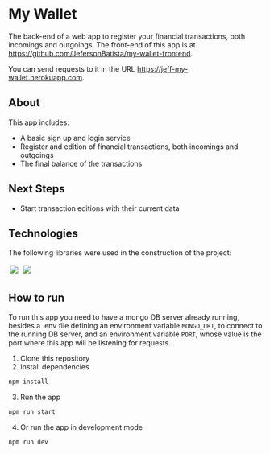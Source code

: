 # My Wallet

The back-end of a web app to register your financial transactions, both incomings and outgoings. The front-end of this app is at https://github.com/JefersonBatista/my-wallet-frontend.

You can send requests to it in the URL https://jeff-my-wallet.herokuapp.com.

## About

This app includes:

- A basic sign up and login service
- Register and edition of financial transactions, both incomings and outgoings
- The final balance of the transactions

## Next Steps

- Start transaction editions with their current data

## Technologies

The following libraries were used in the construction of the project:

<div>
  <img style='margin: 3px;' src="https://img.shields.io/badge/Express.js-404D59?style=for-the-badge" />
  <img style='margin: 3px;' src="https://img.shields.io/badge/MongoDB-4EA94B?style=for-the-badge&logo=mongodb&logoColor=white
" />
</div>

## How to run

To run this app you need to have a mongo DB server already running, besides a .env file defining an environment variable `MONGO_URI`, to connect to the running DB server, and an environment variable `PORT`, whose value is the port where this app will be listening for requests.

1. Clone this repository
2. Install dependencies

```bash
npm install
```

3. Run the app

```bash
npm run start
```

4. Or run the app in development mode

```bash
npm run dev
```
